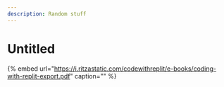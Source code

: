 ```yaml
---
description: Random stuff
---
```


# Untitled

{% embed url="https://i.ritzastatic.com/codewithreplit/e-books/coding-with-replit-export.pdf" caption="" %}

